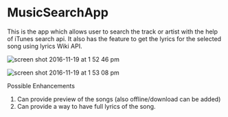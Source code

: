 # MusicSearchApp

This is the app which allows user to search the track or artist with the help of iTunes search api. It also has the feature to get the lyrics for the selected song using lyrics Wiki API.

![screen shot 2016-11-19 at 1 52 46 pm](https://cloud.githubusercontent.com/assets/1049416/20457749/f48a6dae-ae5f-11e6-8f4b-cc689554ce67.png)

![screen shot 2016-11-19 at 1 53 08 pm](https://cloud.githubusercontent.com/assets/1049416/20457751/14bb98be-ae60-11e6-9c7e-48ee24cf1613.png)

Possible Enhancements 
1) Can provide preview of the songs (also offline/download can be added)
2) Can provide a way to have full lyrics of the song.
